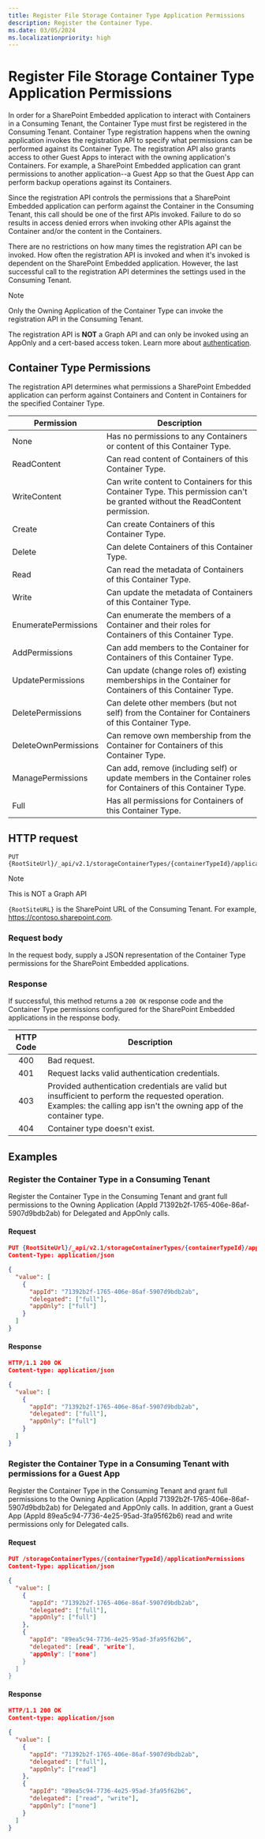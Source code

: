 ```yaml
---
title: Register File Storage Container Type Application Permissions
description: Register the Container Type.
ms.date: 03/05/2024
ms.localizationpriority: high
---
```


# Register File Storage Container Type Application Permissions

In order for a SharePoint Embedded application to interact with Containers in a Consuming Tenant, the Container Type must first be registered in the Consuming Tenant. Container Type registration happens when the owning application invokes the registration API to specify what permissions can be performed against its Container Type. The registration API also grants access to other Guest Apps to interact with the owning application's Containers. For example, a SharePoint Embedded application can grant permissions to another application--a Guest App so that the Guest App can perform backup operations against its Containers.

Since the registration API controls the permissions that a SharePoint Embedded application can perform against the Container in the Consuming Tenant, this call should be one of the first APIs invoked. Failure to do so results in access denied errors when invoking other APIs against the Container and/or the content in the Containers.

There are no restrictions on how many times the registration API can be invoked. How often the registration API is invoked and when it's invoked is dependent on the SharePoint Embedded application. However, the last successful call to the registration API determines the settings used in the Consuming Tenant.

> [!NOTE]
> Only the Owning Application of the Container Type can invoke the registration API in the Consuming Tenant.
>
> The registration API is **NOT** a Graph API and can only be invoked using an AppOnly and a cert-based access token. Learn more about [authentication](./auth.md).

## Container Type Permissions

The registration API determines what permissions a SharePoint Embedded application can perform against Containers and Content in Containers for the specified Container Type.

|      Permission      |                                                    Description                                                     |
| -------------------- | ------------------------------------------------------------------------------------------------------------------ |
| None                 | Has no permissions to any Containers or content of this Container Type.                                            |
| ReadContent          | Can read content of Containers of this Container Type.                                                             |
| WriteContent         | Can write content to Containers for this Container Type. This permission can't be granted without the ReadContent permission. |
| Create               | Can create Containers of this Container Type.                                                                      |
| Delete               | Can delete Containers of this Container Type.                                                                      |
| Read                 | Can read the metadata of Containers of this Container Type.                                                        |
| Write                | Can update the metadata of Containers of this Container Type.                                                      |
| EnumeratePermissions | Can enumerate the members of a Container and their roles for Containers of this Container Type.                    |
| AddPermissions       | Can add members to the Container for Containers of this Container Type.                                            |
| UpdatePermissions    | Can update (change roles of) existing memberships in the Container for Containers of this Container Type.          |
| DeletePermissions    | Can delete other members (but not self) from the Container for Containers of this Container Type.                  |
| DeleteOwnPermissions | Can remove own membership from the Container for Containers of this Container Type.                                |
| ManagePermissions    | Can add, remove (including self) or update members in the Container roles for Containers of this Container Type.   |
| Full                 | Has all permissions for Containers of this Container Type.                                                         |

## HTTP request

``` http
PUT {RootSiteUrl}/_api/v2.1/storageContainerTypes/{containerTypeId}/applicationPermissions
```

> [!NOTE]
> This is NOT a Graph API
>
> `{RootSiteURL}` is the SharePoint URL of the Consuming Tenant. For example, https://contoso.sharepoint.com.

### Request body

In the request body, supply a JSON representation of the Container Type permissions for the SharePoint Embedded applications.

### Response

If successful, this method returns a `200 OK` response code and the Container Type permissions configured for the SharePoint Embedded applications in the response body.

| HTTP Code | Description |
| :--------: | ----------- |
| 400 | Bad request. |
| 401 | Request lacks valid authentication credentials. |
| 403 | Provided authentication credentials are valid but insufficient to perform the requested operation. Examples: the calling app isn't the owning app of the container type. |
| 404 | Container type doesn't exist. |

## Examples

### Register the Container Type in a Consuming Tenant

Register the Container Type in the Consuming Tenant and grant full permissions to the Owning Application (AppId 71392b2f-1765-406e-86af-5907d9bdb2ab) for Delegated and AppOnly calls.

#### Request

```json
PUT {RootSiteUrl}/_api/v2.1/storageContainerTypes/{containerTypeId}/applicationPermissions
Content-Type: application/json

{
  "value": [
    {
      "appId": "71392b2f-1765-406e-86af-5907d9bdb2ab",
      "delegated": ["full"],
      "appOnly": ["full"]
    }
  ]
}
```

#### Response

```json
HTTP/1.1 200 OK
Content-type: application/json

{
  "value": [
    {
      "appId": "71392b2f-1765-406e-86af-5907d9bdb2ab",
      "delegated": ["full"],
      "appOnly": ["full"]
    }
  ]
}
```

### Register the Container Type in a Consuming Tenant with permissions for a Guest App

Register the Container Type in the Consuming Tenant and grant full permissions to the Owning Application (AppId 71392b2f-1765-406e-86af-5907d9bdb2ab) for Delegated and AppOnly calls. In addition, grant a Guest App (AppId 89ea5c94-7736-4e25-95ad-3fa95f62b6) read and write permissions only for Delegated calls.

#### Request

```json
PUT /storageContainerTypes/{containerTypeId}/applicationPermissions
Content-Type: application/json

{
  "value": [
    {
      "appId": "71392b2f-1765-406e-86af-5907d9bdb2ab",
      "delegated": ["full"],
      "appOnly": ["full"]
    },
    {
      "appId": "89ea5c94-7736-4e25-95ad-3fa95f62b6",
      "delegated": [read", "write"],
      "appOnly": ["none"]
    }
  ]
}
```

#### Response

```json
HTTP/1.1 200 OK
Content-type: application/json

{
  "value": [
    {
      "appId": "71392b2f-1765-406e-86af-5907d9bdb2ab",
      "delegated": ["full"],
      "appOnly": ["read"]
    },
    {
      "appId": "89ea5c94-7736-4e25-95ad-3fa95f62b6",
      "delegated": ["read", "write"],
      "appOnly": ["none"]
    }
  ]
}
```
